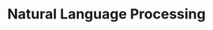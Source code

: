 ---
layout: category
taxonomy: Natural Language Processing
title: "Natural Language Processing"
tags: [Blogs (In Korean), NLP]
permalink: /Blogs_Korean/NLP/
categories:
  - Blogs (In Korean)
---
